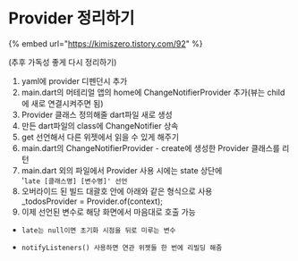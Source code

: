 # Provider 정리하기

{% embed url="https://kimiszero.tistory.com/92" %}

(추후 가독성 좋게 다시 정리하기)

1. yaml에 provider 디펜던시 추가
2. main.dart의 머테리얼 앱의 home에 ChangeNotifierProvider 추가(뷰는 child에 새로 연결시켜주면 됨)
3. Provider 클래스 정의해줄 dart파일 새로 생성
4. 만든 dart파일의 class에 ChangeNotifier 상속
5. get 선언해서 다른 위젯에서 읽을 수 있게 해주기
6. main.dart의 ChangeNotifierProvider - create에 생성한 Provider 클래스를 리턴
7. main.dart 외의 파일에서 Provider 사용 시에는  state 상단에  \
   '`late [클래스명] [변수명]' 선언`
8. 오버라이드 된 빌드 대괄호 안에 아래와 같은 형식으로 사용\
   \_todosProvider = Provider.of(context);
9. 이제 선언된 변수로 해당 화면에서 마음대로 호출 가능



* ```
  late는 null이면 초기화 시점을 뒤로 미루는 변수
  ```
* ```
  notifyListeners() 사용하면 연관 위젯들 한 번에 리빌딩 해줌
  ```
